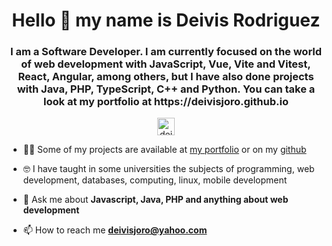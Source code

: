 <h1 align="center">Hello 👋 my name is Deivis Rodriguez</h1>

<h3 align="center">I am a Software Developer. I am currently focused on the world of web development with JavaScript, Vue, Vite and Vitest, React, Angular, among others, but I have also done projects with Java, PHP, TypeScript, C++ and Python. You can take a look at my portfolio at https://deivisjoro.github.io</h3>

<p align="center">   
  <a href="https://www.linkedin.com/in/deivisjoro" target="_blank">
    <img align="center" src="https://cdn.jsdelivr.net/npm/simple-icons@3.0.1/icons/linkedin.svg" alt="deivisjoro linkedin" height="28" width="28" />
  </a>
  
</p>

- 👨‍💻 Some of my projects are available at [my portfolio](https://deivisjoro.github.io/) or on my [github](https://github.com/deivisjoro)
  
- 🤓 I have taught in some universities the subjects of programming, web development, databases, computing, linux, mobile development

- 💬 Ask me about **Javascript, Java, PHP and anything about web development**

- 📫 How to reach me **deivisjoro@yahoo.com**

